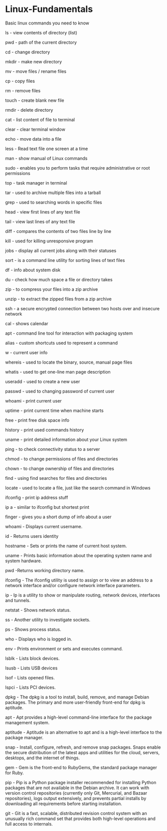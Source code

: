 # Linux-Fundamentals
Basic linux commands you need to know


ls - view contents of directory (list)

pwd - path of the current directory

cd - change directory

mkdir - make new directory

mv - move files / rename files

cp - copy files

rm - remove files

touch - create blank new file

rmdir - delete directory

cat - list content of file to terminal

clear - clear terminal window

echo - move data into a file

less - Read text file one screen at a time

man - show manual of Linux commands

sudo - enables you to perform tasks that require administrative or root permissions

top - task manager in terminal

tar - used to archive multiple files into a tarball

grep - used to searching words in specific files

head - view first lines of any text file

tail - view last lines of any text file

diff - compares the contents of two files line by line

kill - used for killing unresponsive program

jobs - display all current jobs along with their statuses

sort - is a command line utility for sorting lines of text files

df - info about system disk

du - check how much space a file or directory takes

zip - to compress your files into a zip archive

unzip - to extract the zipped files from a zip archive

ssh - a secure encrypted connection between two hosts over and insecure network

cal - shows calendar

apt - command line tool for interaction with packaging system

alias - custom shortcuts used to represent a command

w - current user info

whereis - used to locate the binary, source, manual page files

whatis - used to get one-line man page description

useradd - used to create a new user

passwd - used to changing password of current user

whoami - print current user

uptime - print current time when machine starts

free - print free disk space info

history - print used commands history

uname - print detailed information about your Linux system

ping - to check connectivity status to a server

chmod - to change permissions of files and directories

chown - to change ownership of files and directories

find - using find searches for files and directories

locate - used to locate a file, just like the search command in Windows

ifconfig - print ip address stuff

ip a - similar to ifconfig but shortest print

finger - gives you a short dump of info about a user

whoami -	Displays current username.

id -	Returns users identity

hostname - Sets or prints the name of current host system.

uname -	Prints basic information about the operating system name and system hardware.

pwd	 -Returns working directory name.

ifconfig	- The ifconfig utility is used to assign or to view an address to a network interface and/or configure network interface parameters.

ip	- Ip is a utility to show or manipulate routing, network devices, interfaces and tunnels.

netstat	- Shows network status.

ss	- Another utility to investigate sockets.

ps - Shows process status.

who - Displays who is logged in.

env - Prints environment or sets and executes command.

lsblk - Lists block devices.

lsusb - Lists USB devices

lsof - Lists opened files.

lspci -	Lists PCI devices.

dpkg - The dpkg is a tool to install, build, remove, and manage Debian packages. The primary and more user-friendly front-end for dpkg is aptitude.

apt -	Apt provides a high-level command-line interface for the package management system.

aptitude -	Aptitude is an alternative to apt and is a high-level interface to the package manager.

snap -	Install, configure, refresh, and remove snap packages. Snaps enable the secure distribution of the latest apps and utilities for the cloud, servers, desktops, and the internet of things.

gem -	Gem is the front-end to RubyGems, the standard package manager for Ruby.

pip	- Pip is a Python package installer recommended for installing Python packages that are not available in the Debian archive. It can work with version control repositories (currently only Git, Mercurial, and Bazaar repositories), logs output extensively, and prevents partial installs by downloading all requirements before starting installation.

git -	Git is a fast, scalable, distributed revision control system with an unusually rich command set that provides both high-level operations and full access to internals.
